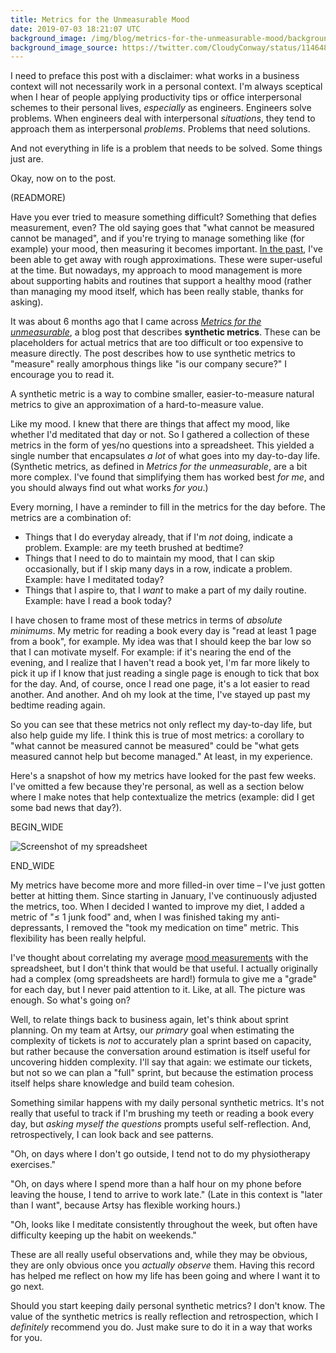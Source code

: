 ```yaml
---
title: Metrics for the Unmeasurable Mood
date: 2019-07-03 18:21:07 UTC
background_image: /img/blog/metrics-for-the-unmeasurable-mood/background.png
background_image_source: https://twitter.com/CloudyConway/status/1146480157336702976
---
```


I need to preface this post with a disclaimer: what works in a business context will not necessarily work in a personal context. I'm always sceptical when I hear of people applying productivity tips or office interpersonal schemes to their personal lives, _especially_ as engineers. Engineers solve problems. When engineers deal with interpersonal _situations_, they tend to approach them as interpersonal _problems_. Problems that need solutions. 

And not everything in life is a problem that needs to be solved. Some things just are.

Okay, now on to the post.

(READMORE)

Have you ever tried to measure something difficult? Something that defies measurement, even? The old saying goes that "what cannot be measured cannot be managed", and if you're trying to manage something like (for example) your mood, then measuring it becomes important. [In the past](https://ashfurrow.com/blog/all-i-can-say-is-im-excited/), I've been able to get away with rough approximations. These were super-useful at the time. But nowadays, my approach to mood management is more about supporting habits and routines that support a healthy mood (rather than managing my mood itself, which has been really stable, thanks for asking).

It was about 6 months ago that I came across _[Metrics for the unmeasurable](https://lethain.com/metrics-for-the-unmeasurable/)_, a blog post that describes **synthetic metrics**. These can be placeholders for actual metrics that are too difficult or too expensive to measure directly. The post describes how to use synthetic metrics to "measure" really amorphous things like "is our company secure?" I encourage you to read it.

A synthetic metric is a way to combine smaller, easier-to-measure natural metrics to give an approximation of a hard-to-measure value. 

Like my mood. I knew that there are things that affect my mood, like whether I'd meditated that day or not. So I gathered a collection of these metrics in the form of yes/no questions into a spreadsheet. This yielded a single number that encapsulates _a lot_ of what goes into my day-to-day life. (Synthetic metrics, as defined in _Metrics for the unmeasurable_, are a bit more complex. I've found that simplifying them has worked best _for me_, and you should always find out what works _for you_.)

Every morning, I have a reminder to fill in the metrics for the day before. The metrics are a combination of:

- Things that I do everyday already, that if I'm _not_ doing, indicate a problem. Example: are my teeth brushed at bedtime?
- Things that I need to do to maintain my mood, that I can skip occasionally, but if I skip many days in a row, indicate a problem. Example: have I meditated today?
- Things that I aspire to, that I _want_ to make a part of my daily routine. Example: have I read a book today?

I have chosen to frame most of these metrics in terms of _absolute minimums_. My metric for reading a book every day is "read at least 1 page from a book", for example. My idea was that I should keep the bar low so that I can motivate myself. For example: if it's nearing the end of the evening, and I realize that I haven't read a book yet, I'm far more likely to pick it up if I know that just reading a single page is enough to tick that box for the day. And, of course, once I read one page, it's a lot easier to read another. And another. And oh my look at the time, I've stayed up past my bedtime reading again.

So you can see that these metrics not only reflect my day-to-day life, but also help guide my life. I think this is true of most metrics: a corollary to "what cannot be measured cannot be measured" could be "what gets measured cannot help but become managed." At least, in my experience.

Here's a snapshot of how my metrics have looked for the past few weeks. I've omitted a few because they're personal, as well as a section below where I make notes that help contextualize the metrics (example: did I get some bad news that day?).

BEGIN_WIDE

![Screenshot of my spreadsheet](/img/blog/metrics-for-the-unmeasurable-mood/metrics.png)

END_WIDE

My metrics have become more and more filled-in over time – I've just gotten better at hitting them. Since starting in January, I've continuously adjusted the metrics, too. When I decided I wanted to improve my diet, I added a metric of "≤ 1 junk food" and, when I was finished taking my anti-depressants, I removed the "took my medication on time" metric. This flexibility has been really helpful.

I've thought about correlating my average [mood measurements](https://github.com/KrauseFx/mood) with the spreadsheet, but I don't think that would be that useful. I actually originally had a complex (omg spreadsheets are hard!) formula to give me a "grade" for each day, but I never paid attention to it. Like, at all. The picture was enough. So what's going on?

Well, to relate things back to business again, let's think about sprint planning. On my team at Artsy, our _primary_ goal when estimating the complexity of tickets is _not_ to accurately plan a sprint based on capacity, but rather because the conversation around estimation is itself useful for uncovering hidden complexity. I'll say that again: we estimate our tickets, but not so we can plan a "full" sprint, but because the estimation process itself helps share knowledge and build team cohesion.

Something similar happens with my daily personal synthetic metrics. It's not really that useful to track if I'm brushing my teeth or reading a book every day, but _asking myself the questions_ prompts useful self-reflection. And, retrospectively, I can look back and see patterns.

"Oh, on days where I don't go outside, I tend not to do my physiotherapy exercises."

"Oh, on days where I spend more than a half hour on my phone before leaving the house, I tend to arrive to work late." (Late in this context is "later than I want", because Artsy has flexible working hours.)

"Oh, looks like I meditate consistently throughout the week, but often have difficulty keeping up the habit on weekends."

These are all really useful observations and, while they may be obvious, they are only obvious once you _actually observe_ them. Having this record has helped me reflect on how my life has been going and where I want it to go next.

Should you start keeping daily personal synthetic metrics? I don't know. The value of the synthetic metrics is really reflection and retrospection, which I _definitely_ recommend you do. Just make sure to do it in a way that works for you.


